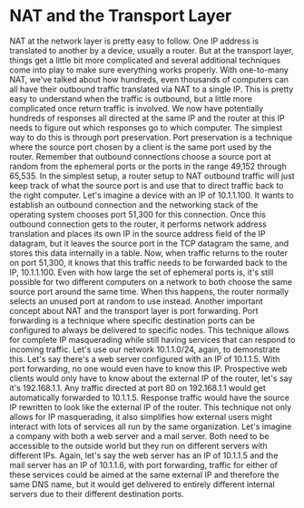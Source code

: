 # NAT and the Transport Layer

NAT at the network layer is pretty easy to follow. One IP address is translated to another by a device, usually a router. But at the transport layer, things get a little bit more complicated and several additional techniques come into play to make sure everything works properly. With one-to-many NAT, we've talked about how hundreds, even thousands of computers can all have their outbound traffic translated via NAT to a single IP. This is pretty easy to understand when the traffic is outbound, but a little more complicated once return traffic is involved. We now have potentially hundreds of responses all directed at the same IP and the router at this IP needs to figure out which responses go to which computer. The simplest way to do this is through port preservation. Port preservation is a technique where the source port chosen by a client is the same port used by the router. Remember that outbound connections choose a source port at random from the ephemeral ports or the ports in the range 49,152 through 65,535. In the simplest setup, a router setup to NAT outbound traffic will just keep track of what the source port is and use that to direct traffic back to the right computer. Let's imagine a device with an IP of 10.1.1.100. It wants to establish an outbound connection and the networking stack of the operating system chooses port 51,300 for this connection. Once this outbound connection gets to the router, it performs network address translation and places its own IP in the source address field of the IP datagram, but it leaves the source port in the TCP datagram the same, and stores this data internally in a table. Now, when traffic returns to the router on port 51,300, it knows that this traffic needs to be forwarded back to the IP, 10.1.1.100. Even with how large the set of ephemeral ports is, it's still possible for two different computers on a network to both choose the same source port around the same time. When this happens, the router normally selects an unused port at random to use instead. Another important concept about NAT and the transport layer is port forwarding. Port forwarding is a technique where specific destination ports can be configured to always be delivered to specific nodes. This technique allows for complete IP masquerading while still having services that can respond to incoming traffic. Let's use our network 10.1.1.0/24, again, to demonstrate this. Let's say there's a web server configured with an IP of 10.1.1.5. With port forwarding, no one would even have to know this IP. Prospective web clients would only have to know about the external IP of the router, let's say it's 192.168.1.1. Any traffic directed at port 80 on 192.168.1.1 would get automatically forwarded to 10.1.1.5. Response traffic would have the source IP rewritten to look like the external IP of the router. This technique not only allows for IP masquerading, it also simplifies how external users might interact with lots of services all run by the same organization. Let's imagine a company with both a web server and a mail server. Both need to be accessible to the outside world but they run on different servers with different IPs. Again, let's say the web server has an IP of 10.1.1.5 and the mail server has an IP of 10.1.1.6, with port forwarding, traffic for either of these services could be aimed at the same external IP and therefore the same DNS name, but it would get delivered to entirely different internal servers due to their different destination ports.
